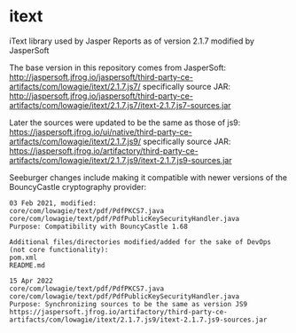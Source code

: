# itext
iText library used by Jasper Reports as of version 2.1.7 modified by JasperSoft

The base version in this repository comes from JasperSoft:
http://jaspersoft.jfrog.io/jaspersoft/third-party-ce-artifacts/com/lowagie/itext/2.1.7.js7/
specifically source JAR:
http://jaspersoft.jfrog.io/jaspersoft/third-party-ce-artifacts/com/lowagie/itext/2.1.7.js7/itext-2.1.7.js7-sources.jar

Later the sources were updated to be the same as those of js9:
https://jaspersoft.jfrog.io/ui/native/third-party-ce-artifacts/com/lowagie/itext/2.1.7.js9/
specifically source JAR:
https://jaspersoft.jfrog.io/artifactory/third-party-ce-artifacts/com/lowagie/itext/2.1.7.js9/itext-2.1.7.js9-sources.jar

Seeburger changes include making it compatible with newer versions of the BouncyCastle cryptography provider:

```
03 Feb 2021, modified:
core/com/lowagie/text/pdf/PdfPKCS7.java
core/com/lowagie/text/pdf/PdfPublicKeySecurityHandler.java
Purpose: Compatibility with BouncyCastle 1.68

Additional files/directories modified/added for the sake of DevOps (not core functionality):
pom.xml
README.md

15 Apr 2022
core/com/lowagie/text/pdf/PdfPKCS7.java
core/com/lowagie/text/pdf/PdfPublicKeySecurityHandler.java
Purpose: Synchronizing sources to be the same as version JS9
https://jaspersoft.jfrog.io/artifactory/third-party-ce-artifacts/com/lowagie/itext/2.1.7.js9/itext-2.1.7.js9-sources.jar

```